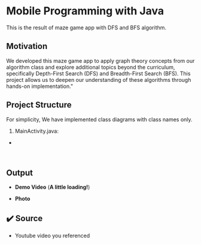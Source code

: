 # Mobile Programming with Java
This is the result of maze game app with DFS and BFS algorithm.


## Motivation
We developed this maze game app to apply graph theory concepts from our algorithm class and explore additional topics beyond the curriculum, specifically Depth-First Search (DFS) and Breadth-First Search (BFS). 
This project allows us to deepen our understanding of these algorithms through hands-on implementation."

## Project Structure

For simplicity, We have implemented class diagrams with class names only. </br>

1. MainActivity.java: </br>
-  </br>
 

## Output
* **Demo Video** (**A little loading!**) </br>

* **Photo** </br>

 
## ✔️ Source
* Youtube video you referenced </br>
